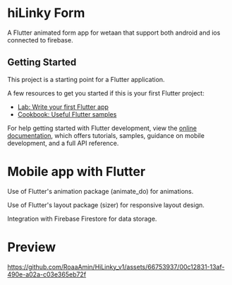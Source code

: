 # hiLinky Form

A Flutter animated form app for wetaan that support both android and ios connected to firebase. 

## Getting Started

This project is a starting point for a Flutter application.

A few resources to get you started if this is your first Flutter project:

- [Lab: Write your first Flutter app](https://docs.flutter.dev/get-started/codelab)
- [Cookbook: Useful Flutter samples](https://docs.flutter.dev/cookbook)

For help getting started with Flutter development, view the
[online documentation](https://docs.flutter.dev/), which offers tutorials,
samples, guidance on mobile development, and a full API reference.

# Mobile app with Flutter
  Use of Flutter's animation package (animate_do) for animations.
  
  Use of Flutter's layout package (sizer) for responsive layout design.
  
  Integration with Firebase Firestore for data storage.

# Preview 


https://github.com/RoaaAmin/HiLinky_v1/assets/66753937/00c12831-13af-490e-a02a-c03e365eb72f

